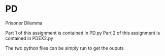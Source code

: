 # PD
Prisoner Dilemma 

Part 1 of this assignment is contained in PD.py
Part 2 of this assignment is contained in PDEX2.py

The two python files can be simply run to get the ouputs
